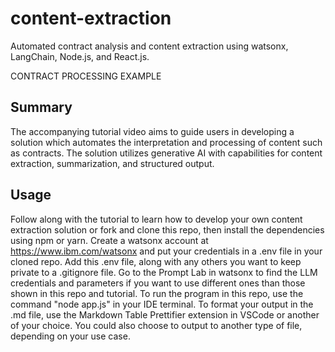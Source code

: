 # content-extraction
Automated contract analysis and content extraction using watsonx, LangChain, Node.js, and React.js. 

CONTRACT PROCESSING EXAMPLE<p> 

## Summary
The accompanying tutorial video aims to guide users in developing a solution which automates the interpretation and processing of content such as contracts. The solution utilizes generative AI with capabilities for content extraction, summarization, and structured output. 

## Usage
Follow along with the tutorial to learn how to develop your own content extraction solution or fork and clone this repo, then install the dependencies using npm or yarn. Create a watsonx account at https://www.ibm.com/watsonx and put your credentials in a .env file in your cloned repo. Add this .env file, along with any others you want to keep private to a .gitignore file. Go to the Prompt Lab in watsonx to find the LLM credentials and parameters if you want to use different ones than those shown in this repo and tutorial. To run the program in this repo, use the command "node app.js" in your IDE terminal. To format your output in the .md file, use the Markdown Table Prettifier extension in VSCode or another of your choice. You could also choose to output to another type of file, depending on your use case. 
